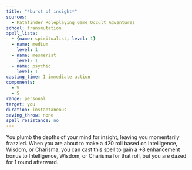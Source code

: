 ```yaml
---
title: "*burst of insight*"
sources:
  - Pathfinder Roleplaying Game Occult Adventures
school: transmutation
spell_lists:
  - {name: spiritualist, level: 1}
  - name: medium
    level: 1
  - name: mesmerist
    level: 1
  - name: psychic
    level: 1
casting_time: 1 immediate action
components:
  - V
  - S
range: personal
target: you
duration: instantaneous
saving_throw: none
spell_resistance: no
---
```


You plumb the depths of your mind for insight, leaving you momentarily frazzled. When you are about to make a d20 roll based on Intelligence, Wisdom, or Charisma, you can cast this spell to gain a +8 enhancement bonus to Intelligence, Wisdom, or Charisma for that roll, but you are dazed for 1 round afterward.
